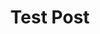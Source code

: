 ---
layout: post
title: Test Post
excerpt: "First Test Post"
modified: 2015-07-31
tags: [intro, beginner, jekyll, tutorial]
comments: true
published: false
image:
  feature: lehRoad.jpg
  credit: Leh-Kashmir Highway, @sukhdeepsingh
  creditlink: http://wegraphics.net/downloads/free-ultimate-blurred-background-pack/
---
